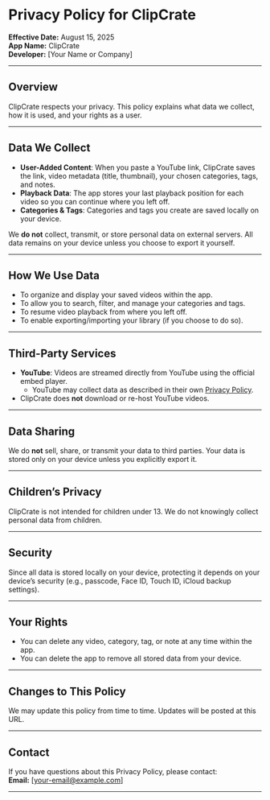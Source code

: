 # Privacy Policy for ClipCrate

**Effective Date:** August 15, 2025  
**App Name:** ClipCrate  
**Developer:** [Your Name or Company]  

---

## Overview
ClipCrate respects your privacy. This policy explains what data we collect, how it is used, and your rights as a user.

---

## Data We Collect
- **User-Added Content**: When you paste a YouTube link, ClipCrate saves the link, video metadata (title, thumbnail), your chosen categories, tags, and notes.  
- **Playback Data**: The app stores your last playback position for each video so you can continue where you left off.  
- **Categories & Tags**: Categories and tags you create are saved locally on your device.  

We **do not** collect, transmit, or store personal data on external servers. All data remains on your device unless you choose to export it yourself.

---

## How We Use Data
- To organize and display your saved videos within the app.  
- To allow you to search, filter, and manage your categories and tags.  
- To resume video playback from where you left off.  
- To enable exporting/importing your library (if you choose to do so).  

---

## Third-Party Services
- **YouTube**: Videos are streamed directly from YouTube using the official embed player.  
  - YouTube may collect data as described in their own [Privacy Policy](https://policies.google.com/privacy).  
- ClipCrate does **not** download or re-host YouTube videos.  

---

## Data Sharing
We do **not** sell, share, or transmit your data to third parties. Your data is stored only on your device unless you explicitly export it.  

---

## Children’s Privacy
ClipCrate is not intended for children under 13. We do not knowingly collect personal data from children.  

---

## Security
Since all data is stored locally on your device, protecting it depends on your device’s security (e.g., passcode, Face ID, Touch ID, iCloud backup settings).  

---

## Your Rights
- You can delete any video, category, tag, or note at any time within the app.  
- You can delete the app to remove all stored data from your device.  

---

## Changes to This Policy
We may update this policy from time to time. Updates will be posted at this URL.  

---

## Contact
If you have questions about this Privacy Policy, please contact:  
**Email:** [your-email@example.com]  

---
